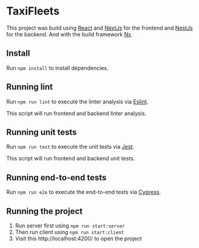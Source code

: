 

# TaxiFleets

This project was build using [React](https://reactjs.org) and [NextJs](https://nextjs.org) for the frontend and [NestJs](https://nestjs.com) for the backend. And with the build framework [Nx](https://nx.dev).

## Install

Run `npm install` to install dependencies.

## Running lint

Run `npm run lint` to execute the linter analysis via [Eslint](https://eslint.org).

This script will run frontend and backend linter analysis.
## Running unit tests

Run `npm run test` to execute the unit tests via [Jest](https://jestjs.io).

This script will run frontend and backend unit tests.

## Running end-to-end tests

Run `npm run e2e` to execute the end-to-end tests via [Cypress](https://www.cypress.io).

## Running the project

1. Run server first using `npm run start:server`
2. Then run client using `npm run start:client`
3. Visit this http://localhost:4200/ to open the project
